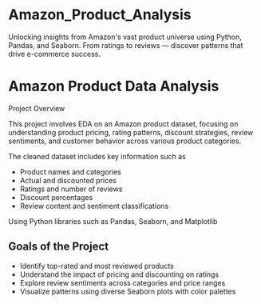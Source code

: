 # Amazon_Product_Analysis
Unlocking insights from Amazon's vast product universe using Python, Pandas, and Seaborn. From ratings to reviews — discover patterns that drive e-commerce success.

# Amazon Product Data Analysis

Project Overview

This project involves EDA on an Amazon product dataset, focusing on understanding product pricing, rating patterns, discount strategies, review sentiments, and customer behavior across various product categories.

The cleaned dataset includes key information such as

- Product names and categories  
- Actual and discounted prices  
- Ratings and number of reviews  
- Discount percentages  
- Review content and sentiment classifications  

Using Python libraries such as Pandas, Seaborn, and Matplotlib


## Goals of the Project

- Identify top-rated and most reviewed products
- Understand the impact of pricing and discounting on ratings
- Explore review sentiments across categories and price ranges
- Visualize patterns using diverse Seaborn plots with color palettes
